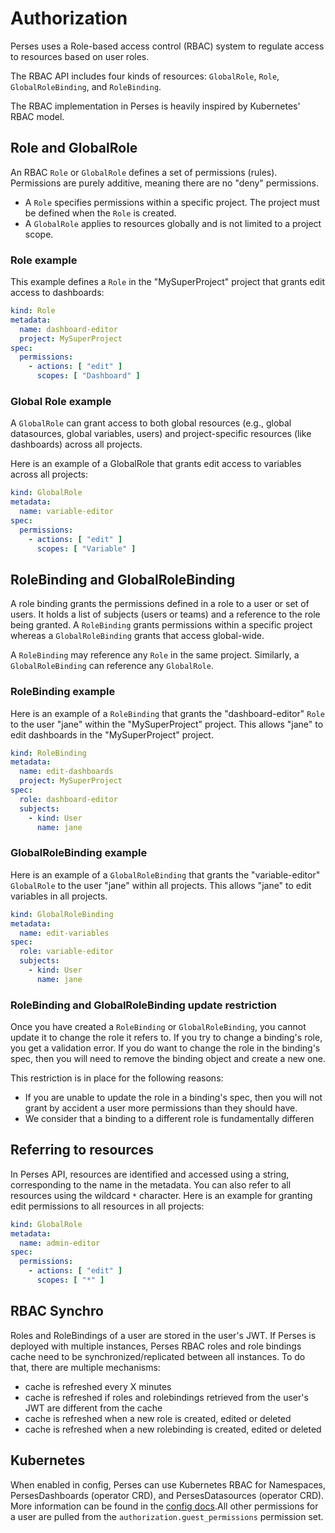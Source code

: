 # Authorization

Perses uses a Role-based access control (RBAC) system to regulate access to resources based on user roles.

The RBAC API includes four kinds of resources: `GlobalRole`, `Role`, `GlobalRoleBinding`, and `RoleBinding`.

The RBAC implementation in Perses is heavily inspired by Kubernetes' RBAC model.

## Role and GlobalRole

An RBAC `Role` or `GlobalRole` defines a set of permissions (rules). Permissions are purely additive, meaning there are
no "deny" permissions.

- A `Role` specifies permissions within a specific project. The project must be defined when the `Role` is created.
- A `GlobalRole` applies to resources globally and is not limited to a project scope.

### Role example

This example defines a `Role` in the "MySuperProject" project that grants edit access to dashboards:

```yaml
kind: Role
metadata:
  name: dashboard-editor
  project: MySuperProject
spec:
  permissions:
    - actions: [ "edit" ]
      scopes: [ "Dashboard" ]
```

### Global Role example

A `GlobalRole` can grant access to both global resources (e.g., global datasources, global variables, users) and
project-specific resources (like dashboards) across all projects.

Here is an example of a GlobalRole that grants edit access to variables across all projects:

```yaml
kind: GlobalRole
metadata:
  name: variable-editor
spec:
  permissions:
    - actions: [ "edit" ]
      scopes: [ "Variable" ]
```

## RoleBinding and GlobalRoleBinding

A role binding grants the permissions defined in a role to a user or set of users.
It holds a list of subjects (users or teams) and a reference to the role being granted. A `RoleBinding` grants
permissions within a specific project whereas a `GlobalRoleBinding` grants that access global-wide.

A `RoleBinding` may reference any `Role` in the same project. Similarly, a `GlobalRoleBinding` can reference any
`GlobalRole`.

### RoleBinding example

Here is an example of a `RoleBinding` that grants the "dashboard-editor" `Role` to the user "jane" within the
"MySuperProject" project. This allows "jane" to edit dashboards in the "MySuperProject" project.

```yaml
kind: RoleBinding
metadata:
  name: edit-dashboards
  project: MySuperProject
spec:
  role: dashboard-editor
  subjects:
    - kind: User
      name: jane
```

### GlobalRoleBinding example

Here is an example of a `GlobalRoleBinding` that grants the "variable-editor" `GlobalRole` to the user "jane" within all
projects. This allows "jane" to edit variables in all projects.

```yaml
kind: GlobalRoleBinding
metadata:
  name: edit-variables
spec:
  role: variable-editor
  subjects:
    - kind: User
      name: jane
```

### RoleBinding and GlobalRoleBinding update restriction

Once you have created a `RoleBinding` or `GlobalRoleBinding`, you cannot update it to change the role it refers to.
If you try to change a binding's role, you get a validation error.
If you do want to change the role in the binding's spec, then you will need to remove the binding object and create a
new one.

This restriction is in place for the following reasons:

- If you are unable to update the role in a binding's spec, then you will not grant by accident a user more permissions
  than they should have.
- We consider that a binding to a different role is fundamentally differen

## Referring to resources

In Perses API, resources are identified and accessed using a string, corresponding to the name in the metadata. You can
also refer to all resources using the wildcard `*` character.
Here is an example for granting edit permissions to all resources in all projects:

```yaml
kind: GlobalRole
metadata:
  name: admin-editor
spec:
  permissions:
    - actions: [ "edit" ]
      scopes: [ "*" ]
```

## RBAC Synchro

Roles and RoleBindings of a user are stored in the user's JWT.
If Perses is deployed with multiple instances, Perses RBAC roles and role bindings cache need to be
synchronized/replicated between all instances.
To do that, there are multiple mechanisms:

- cache is refreshed every X minutes
- cache is refreshed if roles and rolebindings retrieved from the user's JWT are different from the cache
- cache is refreshed when a new role is created, edited or deleted
- cache is refreshed when a new rolebinding is created, edited or deleted


## Kubernetes

When enabled in config, Perses can use Kubernetes RBAC for Namespaces, PersesDashboards (operator CRD), and PersesDatasources (operator CRD). 
More information can be found in the [config docs](../configuration/configuration.md).All other permissions for a user are pulled from the `authorization.guest_permissions` permission set. 
